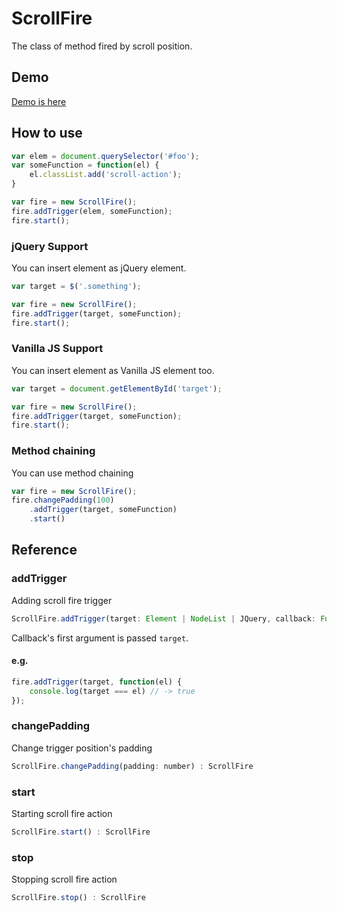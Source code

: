 # ScrollFire

The class of method fired by scroll position.

## Demo

[Demo is here](http://p71.demo.develop.lionheart.co.jp/scrollfire/)

## How to use

```js
var elem = document.querySelector('#foo');
var someFunction = function(el) {
    el.classList.add('scroll-action');
}

var fire = new ScrollFire();
fire.addTrigger(elem, someFunction);
fire.start();
```

### jQuery Support

You can insert element as jQuery element.

```js
var target = $('.something');

var fire = new ScrollFire();
fire.addTrigger(target, someFunction);
fire.start();
```

### Vanilla JS Support

You can insert element as Vanilla JS element too.

```js
var target = document.getElementById('target');

var fire = new ScrollFire();
fire.addTrigger(target, someFunction);
fire.start();
```

### Method chaining

You can use method chaining

```js
var fire = new ScrollFire();
fire.changePadding(100)
    .addTrigger(target, someFunction)
    .start()
```

## Reference

### addTrigger

Adding scroll fire trigger

```js
ScrollFire.addTrigger(target: Element | NodeList | JQuery, callback: Function) : ScrollFire
```

Callback's first argument is passed `target`.


#### e.g.

```js
fire.addTrigger(target, function(el) {
    console.log(target === el) // -> true
});
```

### changePadding

Change trigger position's padding

```js
ScrollFire.changePadding(padding: number) : ScrollFire
```

### start

Starting scroll fire action

```js
ScrollFire.start() : ScrollFire
```

### stop

Stopping scroll fire action

```js
ScrollFire.stop() : ScrollFire
```
